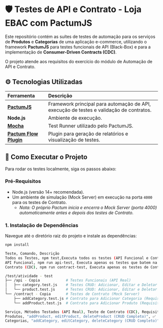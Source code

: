 # 🛡️ Testes de API e Contrato - Loja EBAC com PactumJS

Este repositório contém as suítes de testes de automação para os serviços de **Produtos** e **Categorias** de uma aplicação e-commerce, utilizando o framework **PactumJS** para testes funcionais de API (Black-Box) e para a implementação de **Consumer-Driven Contracts (CDC)**.

O projeto atende aos requisitos do exercício do módulo de Automação de API e Contrato.

## ⚙️ Tecnologias Utilizadas

| Ferramenta | Descrição |
| :--- | :--- |
| **[PactumJS](https://pactumjs.com/)** | Framework principal para automação de API, execução de testes e validação de contratos. |
| **Node.js** | Ambiente de execução. |
| **[Mocha](https://mochajs.org/)** | Test Runner utilizado pelo PactumJS. |
| **[Pactum Flow Plugin](https://pactumjs.com/docs/reporters/pactum-flow-plugin)** | Plugin para geração de relatórios e visualização de testes. |

## 🚀 Como Executar o Projeto

Para rodar os testes localmente, siga os passos abaixo:

### Pré-Requisitos

* Node.js (versão 14+ recomendada).
* Um ambiente de simulação (Mock Server) em execução na porta `4000` para os testes de Contrato.
    * *Nota: O próprio Pactum inicia e encerra o Mock Server (porta 4000) automaticamente antes e depois dos testes de Contrato.*

### 1. Instalação de Dependências

Navegue até o diretório raiz do projeto e instale as dependências:

```bash
npm install

Teste, Comando, Descrição
Todos os Testes, npm test,Executa todos os testes (API Funcional e Contrato).
API Funcional, npm run api-test, Executa apenas os testes que batem na API real (CRUD de Produtos e Categorias).
Contrato (CDC), npm run contract-test, Executa apenas os testes de Contrato (Mock Server).

/test/atividade - test
├── /api - Copia            # Testes Funcionais (API Real)
│   ├── category.test.js    # Testes CRUD: Adicionar, Editar e Deletar Categoria
│   └── product.test.js     # Testes CRUD: Adicionar, Editar e Deletar Produto
└── /contract - Copia       # Testes de Contrato (Mock Server)
    ├── addCategory.test.js # Contrato para Adicionar Categoria (Requisito CDC)
    └── addProduct.test.js  # Contrato para Adicionar Produto (Requisito CDC)

Serviço, Métodos Testados (API Real), Teste de Contrato (CDC), Requisito Atendido
Produtos, "addProduct, editProduct, deleteProduct (CRUD Completo)", ✅ addProduct,CDC para ao menos 1 método.
Categorias, "addCategory, editCategory, deleteCategory (CRUD Completo)", ✅ addCategory,CDC para ao menos 1 método.

